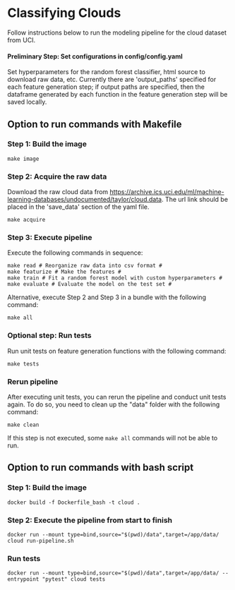 # Classifying Clouds
Follow instructions below to run the modeling pipeline for the cloud dataset from UCI.
#### Preliminary Step: Set configurations in config/config.yaml
Set hyperparameters for the random forest classifier, html source to download raw data, etc. Currently there are 'output_paths' specified for each feature generation step; if output paths are specified, then the dataframe generated by each function in the feature generation step will be saved locally.
## Option to run commands with Makefile
### Step 1: Build the image
```
make image
```
### Step 2: Acquire the raw data
Download the raw cloud data from https://archive.ics.uci.edu/ml/machine-learning-databases/undocumented/taylor/cloud.data. The url link should be placed in the 'save_data' section of the yaml file.
```shell script
make acquire
```
### Step 3: Execute pipeline
Execute the following commands in sequence:
```shell script
make read # Reorganize raw data into csv format #
make featurize # Make the features #
make train # Fit a random forest model with custom hyperparameters #
make evaluate # Evaluate the model on the test set #
```
Alternative, execute Step 2 and Step 3 in a bundle with the following command:
```shell script
make all
```
### Optional step: Run tests
Run unit tests on feature generation functions with the following command:
```shell script
make tests
```
### Rerun pipeline
After executing unit tests, you can rerun the pipeline and conduct unit tests again. To do so, you need to clean up the "data" folder with the following command:
```shell script
make clean
```
If this step is not executed, some `make all` commands will not be able to run.

## Option to run commands with bash script

### Step 1: Build the image
```shell script
docker build -f Dockerfile_bash -t cloud .
```
### Step 2: Execute the pipeline from start to finish
```shell script
docker run --mount type=bind,source="$(pwd)/data",target=/app/data/ cloud run-pipeline.sh
```
### Run tests
```shell script
docker run --mount type=bind,source="$(pwd)/data",target=/app/data/ --entrypoint "pytest" cloud tests
```
